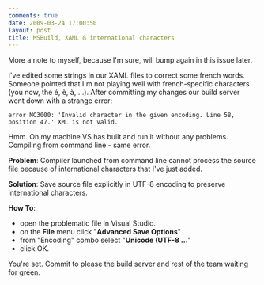 ```yaml
---
comments: true
date: 2009-03-24 17:00:50
layout: post
title: MSBuild, XAML & international characters
---
```


More a note to myself, because I'm sure, will bump again in this issue later.

I've edited some strings in our XAML files to correct some french words. Someone pointed that I'm not playing well with french-specific characters (you now, the é, è, à, ...). After committing my changes our build server went down with a strange error:

	error MC3000: 'Invalid character in the given encoding. Line 58, position 47.' XML is not valid.

Hmm. On my machine VS has built and run it without any problems. Compiling from command line - same error.

**Problem**: Compiler launched from command line cannot process the source file because of international characters that I've just added. 

**Solution**: Save source file explicitly in UTF-8 encoding to preserve international characters.

**How To**: 

  * open the problematic file in Visual Studio.
  * on the **File** menu click "**Advanced Save Options**"
  * from "Encoding" combo select "**Unicode (UTF-8 ...**"
  * click OK.

You're set. Commit to please the build server and rest of the team waiting for green.

